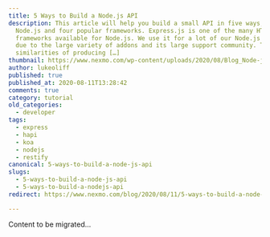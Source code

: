 ```yaml
---
title: 5 Ways to Build a Node.js API
description: This article will help you build a small API in five ways, using
  Node.js and four popular frameworks. Express.js is one of the many HTTP
  frameworks available for Node.js. We use it for a lot of our Node.js content,
  due to the large variety of addons and its large support community. The
  similarities of producing […]
thumbnail: https://www.nexmo.com/wp-content/uploads/2020/08/Blog_Node-js_APIs_1200x600.png
author: lukeoliff
published: true
published_at: 2020-08-11T13:28:42
comments: true
category: tutorial
old_categories:
  - developer
tags:
  - express
  - hapi
  - koa
  - nodejs
  - restify
canonical: 5-ways-to-build-a-node-js-api
slugs:
  - 5-ways-to-build-a-node-js-api
  - 5-ways-to-build-a-nodejs-api
redirect: https://www.nexmo.com/blog/2020/08/11/5-ways-to-build-a-node-js-api

---
```

Content to be migrated...